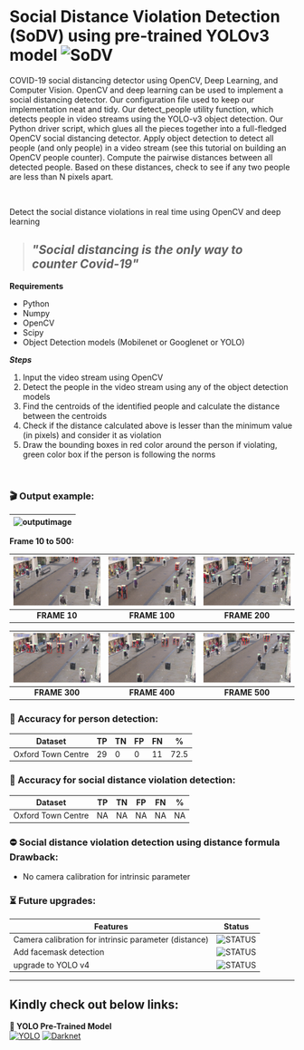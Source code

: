 # Social Distance Violation Detection (SoDV) using pre-trained YOLOv3 model ![SoDV](https://img.shields.io/badge/Build-v2.0-BLUE)

COVID-19 social distancing detector using OpenCV, Deep Learning, and Computer Vision. OpenCV and deep learning can be used to implement a social distancing detector. Our configuration file used to keep our implementation neat and tidy. Our detect_people utility function, which detects people in video streams using the YOLO-v3 object detection. Our Python driver script, which glues all the pieces together into a full-fledged OpenCV social distancing detector. Apply object detection to detect all people (and only people) in a video stream (see this tutorial on building an OpenCV people counter). Compute the pairwise distances between all detected people. Based on these distances, check to see if any two people are less than N pixels apart.

</br>

Detect the social distance violations in real time using OpenCV and deep learning

> ## ***"Social distancing is the only way to counter Covid-19"***

**Requirements**
- Python
- Numpy
- OpenCV
- Scipy
- Object Detection models (Mobilenet or Googlenet or YOLO)

***Steps***
1. Input the video stream using OpenCV
2. Detect the people in the video stream using any of the object detection models
3. Find the centroids of the identified people and calculate the distance between the centroids
4. Check if the distance calculated above is lesser than the minimum value (in pixels) and consider it as violation
5. Draw the bounding boxes in red color around the person if violating, green color box if the person is following the norms


</br>

### 🎬 Output example:

| ![outputimage](images/TownCentre_new.gif) |
| ------------------------------------------ |


**Frame 10 to 500:**

| ![outputimage](images/data/frame10.jpg) | ![outputimage](images/data/frame100.jpg) | ![outputimage](images/data/frame200.jpg) |
| :-----------------------------------------: | :------------------------------------------: | :------------------------------------------: |
|                **FRAME 10**                 |                **FRAME 100**                 |                **FRAME 200**                 |

| ![outputimage](images/data/frame300.jpg) | ![outputimage](images/data/frame400.jpg) | ![outputimage](images/data/frame500.jpg) |
| :------------------------------------------: | :------------------------------------------: | :------------------------------------------: |
|                **FRAME 300**                 |                **FRAME 400**                 |                **FRAME 500**                 |

### 🎯 Accuracy for person detection:

| Dataset            | TP  | TN  | FP  | FN  | %    |
| ------------------ | --- | --- | --- | --- | ---- |
| Oxford Town Centre | 29  | 0   | 0   | 11  | 72.5 |

### 🎯 Accuracy for social distance violation detection:

| Dataset            | TP  | TN  | FP  | FN  | %   |
| ------------------ | --- | --- | --- | --- | --- |
| Oxford Town Centre | NA  | NA  | NA  | NA  | NA  |

### ⛔ Social distance violation detection using distance formula Drawback:

- No camera calibration for intrinsic parameter

### ⏳ Future upgrades:

| Features                                              | Status                                                                |
| ----------------------------------------------------- | --------------------------------------------------------------------- |
| Camera calibration for intrinsic parameter (distance) | ![STATUS](https://img.shields.io/badge/camera_calibration-TBD-orange) |
| Add facemask detection                                | ![STATUS](https://img.shields.io/badge/face_mask-TBD-orange) |
| upgrade to YOLO v4                                    | ![STATUS](https://img.shields.io/badge/build-passed-brightgreen) |

---

## Kindly check out below links:

**👀 YOLO Pre-Trained Model** </br>
[![YOLO](https://img.shields.io/badge/YOLO-Darknet-YELLOW)](https://pjreddie.com/darknet/yolo/) [![Darknet](https://img.shields.io/badge/Darknet-GitHub-lightgrey)](https://github.com/pjreddie/darknet.git)


